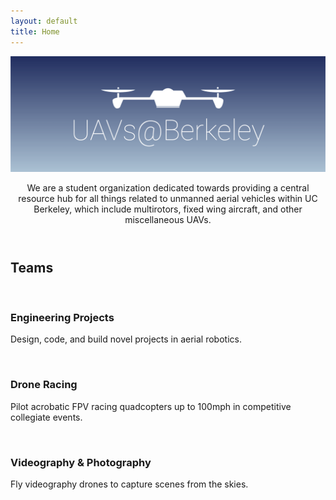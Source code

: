 ```yaml
---
layout: default
title: Home
---
```


<header>

<!-- <h1>This is Phantom, a free, fully responsive site<br />
template designed by <a href="http://html5up.net">HTML5 UP</a>.</h1> -->

<div class="12u$"><span class="image main"><img src="images/background.png" alt="" /></span></div>

<p>We are a student organization dedicated towards providing a central resource hub for all things related to unmanned aerial vehicles within UC Berkeley, which include multirotors, fixed wing aircraft, and other miscellaneous UAVs.</p>
</header>

## Teams

<section class="people">
	<article>
		<span class="image">
			<img src="{{ site.url }}{{ site.baseurl }}/images/headshots/trey.jpg" alt="" />
		</span>
		<h3>Engineering Projects</h3>
		<p>Design, code, and build novel projects in aerial robotics.</p>
	</article>
	<article>
		<span class="image">
			<img src="{{ site.url }}{{ site.baseurl }}/images/headshots/brie.jpg" alt="" />
		</span>
		<h3>Drone Racing</h3>
		<p>Pilot acrobatic FPV racing quadcopters up to 100mph in competitive collegiate events.</p>
	</article>
	<article>
		<span class="image">
			<img src="{{ site.url }}{{ site.baseurl }}/images/headshots/brie.jpg" alt="" />
		</span>
		<h3>Videography & Photography</h3>
		<p>Fly videography drones to capture scenes from the skies.</p>
	</article>
</section>

<br>